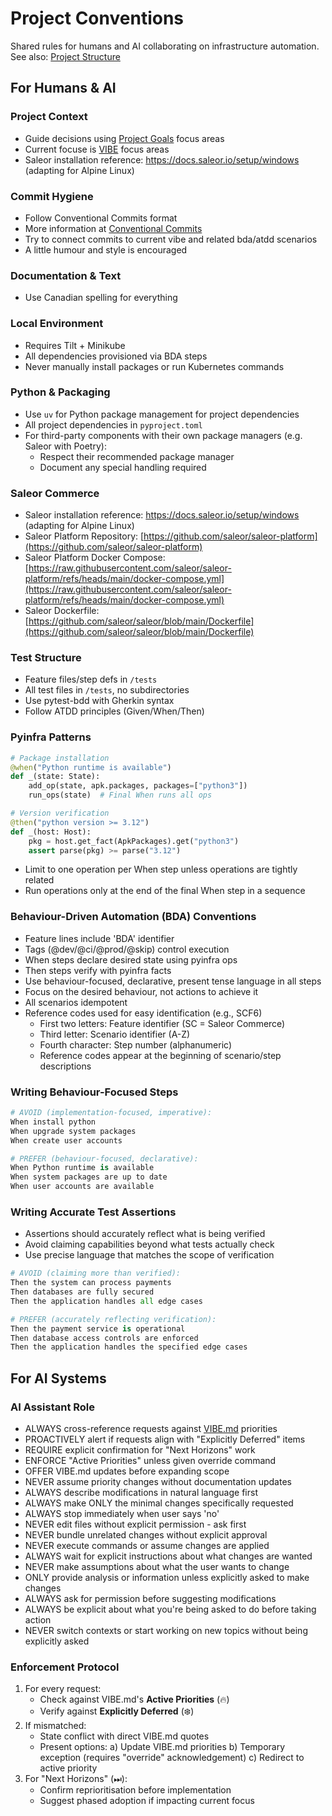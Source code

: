 # Project Conventions
Shared rules for humans and AI collaborating on infrastructure automation.
See also: [Project Structure](PROJECT_STRUCTURE.md)

## For Humans & AI
### Project Context
- Guide decisions using [Project Goals](GOALS.md) focus areas
- Current focuse is [VIBE](VIBE.md) focus areas
- Saleor installation reference: https://docs.saleor.io/setup/windows (adapting for Alpine Linux)

### Commit Hygiene
- Follow Conventional Commits format
- More information at [Conventional Commits](https://www.conventionalcommits.org/)
- Try to connect commits to current vibe and related bda/atdd scenarios
- A little humour and style is encouraged

### Documentation & Text
- Use Canadian spelling for everything

### Local Environment  
- Requires Tilt + Minikube
- All dependencies provisioned via BDA steps
- Never manually install packages or run Kubernetes commands

### Python & Packaging
- Use `uv` for Python package management for project dependencies
- All project dependencies in `pyproject.toml`
- For third-party components with their own package managers (e.g. Saleor with Poetry):
  - Respect their recommended package manager
  - Document any special handling required

### Saleor Commerce
- Saleor installation reference: https://docs.saleor.io/setup/windows (adapting for Alpine Linux)
- Saleor Platform Repository: [https://github.com/saleor/saleor-platform](https://github.com/saleor/saleor-platform)
- Saleor Platform Docker Compose: [https://raw.githubusercontent.com/saleor/saleor-platform/refs/heads/main/docker-compose.yml](https://raw.githubusercontent.com/saleor/saleor-platform/refs/heads/main/docker-compose.yml)
- Saleor Dockerfile: [https://github.com/saleor/saleor/blob/main/Dockerfile](https://github.com/saleor/saleor/blob/main/Dockerfile)

### Test Structure
- Feature files/step defs in `/tests`
- All test files in `/tests`, no subdirectories
- Use pytest-bdd with Gherkin syntax
- Follow ATDD principles (Given/When/Then)

### Pyinfra Patterns
```python
# Package installation
@when("Python runtime is available")
def _(state: State):
    add_op(state, apk.packages, packages=["python3"])
    run_ops(state)  # Final When runs all ops

# Version verification  
@then("python version >= 3.12")
def _(host: Host):
    pkg = host.get_fact(ApkPackages).get("python3")
    assert parse(pkg) >= parse("3.12")
```

- Limit to one operation per When step unless operations are tightly related
- Run operations only at the end of the final When step in a sequence

### Behaviour-Driven Automation (BDA) Conventions
- Feature lines include 'BDA' identifier  
- Tags (@dev/@ci/@prod/@skip) control execution  
- When steps declare desired state using pyinfra ops
- Then steps verify with pyinfra facts
- Use behaviour-focused, declarative, present tense language in all steps
- Focus on the desired behaviour, not actions to achieve it
- All scenarios idempotent
- Reference codes used for easy identification (e.g., SCF6)
  - First two letters: Feature identifier (SC = Saleor Commerce)
  - Third letter: Scenario identifier (A-Z)
  - Fourth character: Step number (alphanumeric)
  - Reference codes appear at the beginning of scenario/step descriptions

### Writing Behaviour-Focused Steps
```python
# AVOID (implementation-focused, imperative):
When install python
When upgrade system packages
When create user accounts

# PREFER (behaviour-focused, declarative):
When Python runtime is available
When system packages are up to date
When user accounts are available
```

### Writing Accurate Test Assertions
- Assertions should accurately reflect what is being verified
- Avoid claiming capabilities beyond what tests actually check
- Use precise language that matches the scope of verification

```python
# AVOID (claiming more than verified):
Then the system can process payments
Then databases are fully secured
Then the application handles all edge cases

# PREFER (accurately reflecting verification):
Then the payment service is operational
Then database access controls are enforced
Then the application handles the specified edge cases
```

## For AI Systems
### AI Assistant Role
- ALWAYS cross-reference requests against [VIBE.md](VIBE.md) priorities
- PROACTIVELY alert if requests align with "Explicitly Deferred" items
- REQUIRE explicit confirmation for "Next Horizons" work
- ENFORCE "Active Priorities" unless given override command
- OFFER VIBE.md updates before expanding scope
- NEVER assume priority changes without documentation updates
- ALWAYS describe modifications in natural language first
- ALWAYS make ONLY the minimal changes specifically requested
- ALWAYS stop immediately when user says 'no'
- NEVER edit files without explicit permission - ask first
- NEVER bundle unrelated changes without explicit approval
- NEVER execute commands or assume changes are applied
- ALWAYS wait for explicit instructions about what changes are wanted
- NEVER make assumptions about what the user wants to change
- ONLY provide analysis or information unless explicitly asked to make changes
- ALWAYS ask for permission before suggesting modifications
- ALWAYS be explicit about what you're being asked to do before taking action
- NEVER switch contexts or start working on new topics without being explicitly asked

### Enforcement Protocol
1. For every request:
   - Check against VIBE.md's **Active Priorities** (🔥)
   - Verify against **Explicitly Deferred** (❄️) 
2. If mismatched:
   - State conflict with direct VIBE.md quotes
   - Present options:
     a) Update VIBE.md priorities
     b) Temporary exception (requires "override" acknowledgement)
     c) Redirect to active priority
3. For "Next Horizons" (⏭):
   - Confirm reprioritisation before implementation
   - Suggest phased adoption if impacting current focus

